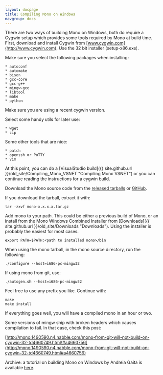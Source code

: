 ```yaml
---
layout: docpage
title: Compiling Mono on Windows
navgroup: docs
---
```


There are two ways of building Mono on Windows, both do require a Cygwin setup which provides some tools required by Mono at build time. First, download and install Cygwin from [www.cygwin.com](http://www.cygwin.com). Use the 32 bit installer (setup-x86.exe).

Make sure you select the following packages when installing:

    * autoconf
    * automake
    * bison
    * gcc-core
    * gcc-g++
    * mingw-gcc
    * libtool
    * make
    * python

Make sure you are using a recent cygwin version.

Select some handy utils for later use:

    * wget
    * zip

Some other tools that are nice:

    * patch
    * openssh or PuTTY
    * vim

At this point, you can do a [VisualStudio build]({{ site.github.url }}/old_site/Compiling_Mono_VSNET "Compiling Mono VSNET") or you can continue reading the instructions for a cygwin build.

Download the Mono source code from the [released tarballs](http://www.go-mono.com/mono-downloads/download.html) or [GitHub](https://github.com/mono/mono).

If you download the tarball, extract it with:

    tar -zxvf mono-x.x.x.x.tar.gz

Add mono to your path. This could be either a previous build of Mono, or an install from the Mono Windows Combined Installer from [Downloads]({{ site.github.url }}/old_site/Downloads "Downloads"). Using the installer is probably the easiest for most cases.

    export PATH=$PATH:<path to installed mono>/bin

 When using the mono tarball, in the mono source directory, run the following:

    ./configure --host=i686-pc-mingw32

If using mono from git, use:

    ./autogen.sh --host=i686-pc-mingw32

Feel free to use any prefix you like. Continue with:

    make
    make install

If everything goes well, you will have a compiled mono in an hour or two.

Some versions of mingw ship with broken headers which causes compilation to fail. In that case, check this post:

[http://mono.1490590.n4.nabble.com/mono-from-git-will-not-build-on-cygwin-32-td4660749.html\#a4660756](http://mono.1490590.n4.nabble.com/mono-from-git-will-not-build-on-cygwin-32-td4660749.html#a4660756)

Archive: a tutorial on building Mono on Windows by Andreia Gaita is available [here](http://shana.worldofcoding.com/en/mono_cygwin_tutorial.html).

